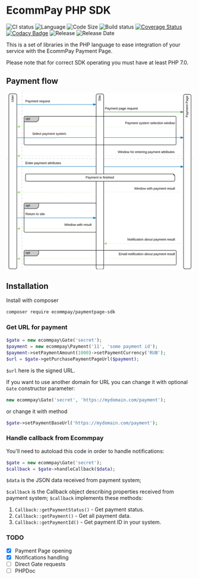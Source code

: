 # EcommPay PHP SDK

![CI status](https://github.com/ugnku/test_ci/actions/workflows/ci.yml/badge.svg)
![Language](https://img.shields.io/github/languages/top/ugnku/test_ci)
![Code Size](https://img.shields.io/github/languages/code-size/ugnku/test_ci)
![Build status](https://img.shields.io/github/workflow/status/ugnku/test_ci/Test%20suite)
[![Coverage Status](https://coveralls.io/repos/github/ugnku/test_ci/badge.svg)](https://coveralls.io/github/ugnku/test_ci)
[![Codacy Badge](https://app.codacy.com/project/badge/Grade/3e9709207821477f8412081ecdf4b7a4)](https://www.codacy.com/gh/ugnku/test_ci/dashboard?utm_source=github.com&amp;utm_medium=referral&amp;utm_content=ugnku/test_ci&amp;utm_campaign=Badge_Grade)
![Release](https://img.shields.io/github/v/release/ugnku/test_ci)
![Release Date](https://img.shields.io/github/release-date/ugnku/test_ci)

This is a set of libraries in the PHP language to ease integration of your service
with the EcommPay Payment Page.

Please note that for correct SDK operating you must have at least PHP 7.0.  

## Payment flow

![Payment flow](flow.png)

## Installation

Install with composer
```bash
composer require ecommpay/paymentpage-sdk
```

### Get URL for payment

```php
$gate = new ecommpay\Gate('secret');
$payment = new ecommpay\Payment('11', 'some payment id');
$payment->setPaymentAmount(1000)->setPaymentCurrency('RUB');
$url = $gate->getPurchasePaymentPageUrl($payment);
``` 

`$url` here is the signed URL.

If you want to use another domain for URL you can change it with optional `Gate` constructor parameter:
```php
new ecommpay\Gate('secret', 'https://mydomain.com/payment');
```
or change it with method 
```php
$gate->setPaymentBaseUrl('https://mydomain.com/payment');
```

### Handle callback from Ecommpay

You'll need to autoload this code in order to handle notifications:

```php
$gate = new ecommpay\Gate('secret');
$callback = $gate->handleCallback($data);
```

`$data` is the JSON data received from payment system;

`$callback` is the Callback object describing properties received from payment system;
`$callback` implements these methods: 
1.  `Callback::getPaymentStatus()` -  Get payment status.
2.  `Callback::getPayment()` - Get all payment data.
3.  `Callback::getPaymentId()` - Get payment ID in your system.
    
### TODO
-   [x] Payment Page opening 
-   [x] Notifications handling
-   [ ] Direct Gate requests
-   [ ] PHPDoc
